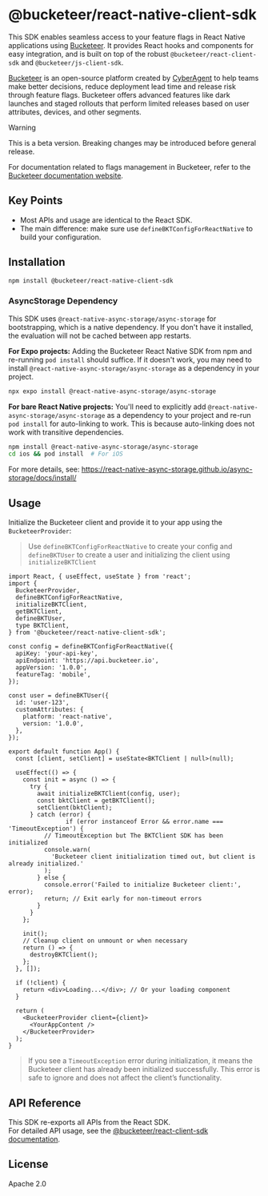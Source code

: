 # @bucketeer/react-native-client-sdk

This SDK enables seamless access to your feature flags in React Native applications using [Bucketeer](https://bucketeer.io/). It provides React hooks and components for easy integration, and is built on top of the robust `@bucketeer/react-client-sdk` and `@bucketeer/js-client-sdk`.

[Bucketeer](https://bucketeer.io) is an open-source platform created by [CyberAgent](https://www.cyberagent.co.jp/en/) to help teams make better decisions, reduce deployment lead time and release risk through feature flags. Bucketeer offers advanced features like dark launches and staged rollouts that perform limited releases based on user attributes, devices, and other segments.

> [!WARNING]
> This is a beta version. Breaking changes may be introduced before general release.

For documentation related to flags management in Bucketeer, refer to the [Bucketeer documentation website](https://docs.bucketeer.io/sdk/client-side/javascript).


## Key Points

- Most APIs and usage are identical to the React SDK.
- The main difference: make sure use `defineBKTConfigForReactNative` to build your configuration.

## Installation

```sh
npm install @bucketeer/react-native-client-sdk
```

### AsyncStorage Dependency

This SDK uses `@react-native-async-storage/async-storage` for bootstrapping, which is a native dependency. If you don't have it installed, the evaluation will not be cached between app restarts.

**For Expo projects:**
Adding the Bucketeer React Native SDK from npm and re-running `pod install` should suffice.
If it doesn't work, you may need to install `@react-native-async-storage/async-storage` as a dependency in your project.

```sh
npx expo install @react-native-async-storage/async-storage
```
**For bare React Native projects:**
You'll need to explicitly add `@react-native-async-storage/async-storage` as a dependency to your project and re-run `pod install` for auto-linking to work. This is because auto-linking does not work with transitive dependencies.

```sh
npm install @react-native-async-storage/async-storage
cd ios && pod install  # For iOS
```

For more details, see: https://react-native-async-storage.github.io/async-storage/docs/install/

## Usage

Initialize the Bucketeer client and provide it to your app using the `BucketeerProvider`:

> Use `defineBKTConfigForReactNative` to create your config and `defineBKTUser` to create a user and initializing the client using `initializeBKTClient`

```tsx
import React, { useEffect, useState } from 'react';
import {
  BucketeerProvider,
  defineBKTConfigForReactNative,
  initializeBKTClient,
  getBKTClient,
  defineBKTUser,
  type BKTClient,
} from '@bucketeer/react-native-client-sdk';

const config = defineBKTConfigForReactNative({
  apiKey: 'your-api-key',
  apiEndpoint: 'https://api.bucketeer.io',
  appVersion: '1.0.0',
  featureTag: 'mobile',
});

const user = defineBKTUser({
  id: 'user-123',
  customAttributes: {
    platform: 'react-native',
    version: '1.0.0',
  },
});

export default function App() {
  const [client, setClient] = useState<BKTClient | null>(null);

  useEffect(() => {
    const init = async () => {
      try {
        await initializeBKTClient(config, user);
        const bktClient = getBKTClient();
        setClient(bktClient);
      } catch (error) {
                if (error instanceof Error && error.name === 'TimeoutException') {
          // TimeoutException but The BKTClient SDK has been initialized
          console.warn(
            'Bucketeer client initialization timed out, but client is already initialized.'
          );
        } else {
          console.error('Failed to initialize Bucketeer client:', error);
          return; // Exit early for non-timeout errors
        }
      }
    };

    init();
    // Cleanup client on unmount or when necessary
    return () => {
      destroyBKTClient();
    };
  }, []);

  if (!client) {
    return <div>Loading...</div>; // Or your loading component
  }

  return (
    <BucketeerProvider client={client}>
      <YourAppContent />
    </BucketeerProvider>
  );
}
```

> If you see a `TimeoutException` error during initialization, it means the Bucketeer client has already been initialized successfully. This error is safe to ignore and does not affect the client’s functionality.

## API Reference

This SDK re-exports all APIs from the React SDK.  
For detailed API usage, see the [@bucketeer/react-client-sdk documentation](https://github.com/bucketeer-io/react-client-sdk/blob/main/README.md#usage).

## License

Apache 2.0